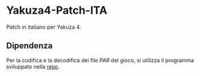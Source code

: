 # Yakuza4-Patch-ITA
Patch in italiano per Yakuza 4.

## Dipendenza

Per la codifica e la decodifica dei file _PAR_ del gioco, si utilizza il programma sviluppato nella [repo](https://github.com/Kaplas80/ParManager.git).
